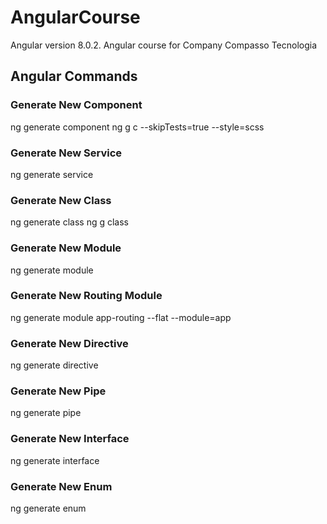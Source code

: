 # AngularCourse
Angular version 8.0.2.
Angular course for Company Compasso Tecnologia

## Angular Commands
### Generate New Component
ng generate component <name>
ng g c --skipTests=true --style=scss <name>
  
### Generate New Service
ng generate service <name>

### Generate New Class
ng generate class <name> 
ng g class <name> 

### Generate New Module
ng generate module <name> 

### Generate New Routing Module
ng generate module app-routing --flat --module=app

### Generate New Directive
ng generate directive <name>

### Generate New Pipe
ng generate pipe <name>

### Generate New Interface
ng generate interface <name>

### Generate New Enum
ng generate enum <name>
